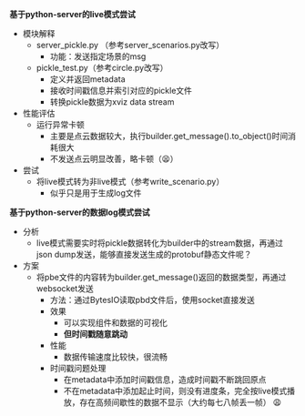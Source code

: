 **基于python-server的live模式尝试**

- 模块解释
  - server_pickle.py （参考server_scenarios.py改写）
    - 功能：发送指定场景的msg
  - pickle_test.py（参考circle.py改写）
    - 定义并返回metadata
    - 接收时间戳信息并索引对应的pickle文件
    - 转换pickle数据为xviz data stream
- 性能评估
  - 运行异常卡顿
    - 主要是点云数据较大，执行builder.get_message().to_object()时间消耗很大
    - 不发送点云明显改善，略卡顿（😫）
- 尝试
  - 将live模式转为非live模式（参考write_scenario.py）
    - 似乎只是用于生成log文件

**基于python-server的数据log模式尝试**

- 分析
  - live模式需要实时将pickle数据转化为builder中的stream数据，再通过json dump发送，能够直接发送生成的protobuf静态文件呢？
- 方案
  - 将pbe文件的内容转为builder.get_message()返回的数据类型，再通过websocket发送
    - 方法：通过BytesIO读取pbd文件后，使用socket直接发送
    - 效果
      - 可以实现组件和数据的可视化
      - **但时间戳随意跳动**
    - 性能
      - 数据传输速度比较快，很流畅
    - 时间戳问题处理
      - 在metadata中添加时间戳信息，造成时间戳不断跳回原点
      - 不在metadata中添加起止时间，则没有进度条，完全按live模式播放，存在高频间歇性的数据不显示（大约每七八帧丢一帧） 😩